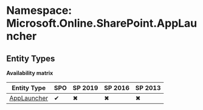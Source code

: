 # Namespace: Microsoft.Online.SharePoint.AppLauncher
## Entity Types

**Availability matrix**

Entity Type | SPO | SP 2019 | SP 2016 | SP 2013
----------|-----|---------|---------|--------
[AppLauncher](./EntityTypes/AppLauncher.md) | ✔ | ✖ | ✖ | ✖
